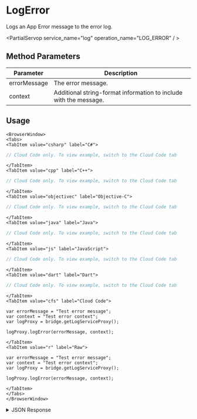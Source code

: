 # LogError

Logs an App Error message to the error log.

<PartialServop service_name="log" operation_name="LOG_ERROR" / >

## Method Parameters
Parameter | Description
--------- | -----------
errorMessage | The error message.
context | Additional string-format information to include with the message.

## Usage

```mdx-code-block
<BrowserWindow>
<Tabs>
<TabItem value="csharp" label="C#">
```

```csharp
// Cloud Code only. To view example, switch to the Cloud Code tab
```

```mdx-code-block
</TabItem>
<TabItem value="cpp" label="C++">
```

```cpp
// Cloud Code only. To view example, switch to the Cloud Code tab
```

```mdx-code-block
</TabItem>
<TabItem value="objectivec" label="Objective-C">
```

```objectivec
// Cloud Code only. To view example, switch to the Cloud Code tab
```

```mdx-code-block
</TabItem>
<TabItem value="java" label="Java">
```

```java
// Cloud Code only. To view example, switch to the Cloud Code tab
```

```mdx-code-block
</TabItem>
<TabItem value="js" label="JavaScript">
```

```javascript
// Cloud Code only. To view example, switch to the Cloud Code tab
```

```mdx-code-block
</TabItem>
<TabItem value="dart" label="Dart">
```

```dart
// Cloud Code only. To view example, switch to the Cloud Code tab
```

```mdx-code-block
</TabItem>
<TabItem value="cfs" label="Cloud Code">
```

```cfscript
var errorMessage = "Test error message";
var context = "Test error context";
var logProxy = bridge.getLogServiceProxy();

logProxy.logError(errorMessage, context);

```

```mdx-code-block
</TabItem>
<TabItem value="r" label="Raw">
```

```cfscript
var errorMessage = "Test error message";
var context = "Test error context";
var logProxy = bridge.getLogServiceProxy();

logProxy.logError(errorMessage, context);

```

```mdx-code-block
</TabItem>
</Tabs>
</BrowserWindow>
```

<details>
<summary>JSON Response</summary>

```json
{
    "status": 200,
    "data": null
}
```
</details>


